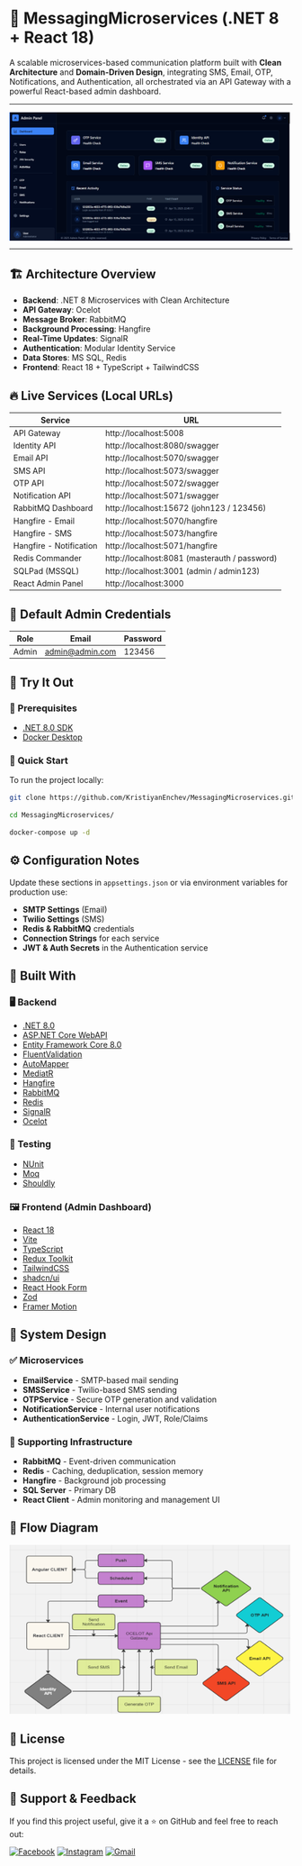 # 🧰 MessagingMicroservices (.NET 8 + React 18)

A scalable microservices-based communication platform built with **Clean Architecture** and **Domain-Driven Design**, integrating SMS, Email, OTP, Notifications, and Authentication, all orchestrated via an API Gateway with a powerful React-based admin dashboard.

---

<p align="center" style="display: flex; justify-content: space-between; align-items: center;">
    <img src="IdentityClient/src/assets/Screenshot 2025-04-16 014545.png" alt="MessagingMicroservices" style="width: 99%; margin: 0;">
</p>

---

## 🏗️ Architecture Overview

- **Backend**: .NET 8 Microservices with Clean Architecture
- **API Gateway**: Ocelot
- **Message Broker**: RabbitMQ
- **Background Processing**: Hangfire
- **Real-Time Updates**: SignalR
- **Authentication**: Modular Identity Service
- **Data Stores**: MS SQL, Redis
- **Frontend**: React 18 + TypeScript + TailwindCSS

## 🔥 Live Services (Local URLs)

| Service             | URL                              |
|---------------------|----------------------------------|
| API Gateway         | http://localhost:5008            |
| Identity API        | http://localhost:8080/swagger    |
| Email API           | http://localhost:5070/swagger    |
| SMS API             | http://localhost:5073/swagger    |
| OTP API             | http://localhost:5072/swagger    |
| Notification API    | http://localhost:5071/swagger    |
| RabbitMQ Dashboard  | http://localhost:15672 (john123 / 123456) |
| Hangfire - Email    | http://localhost:5070/hangfire   |
| Hangfire - SMS      | http://localhost:5073/hangfire   |
| Hangfire - Notification | http://localhost:5071/hangfire |
| Redis Commander     | http://localhost:8081 (masterauth / password) |
| SQLPad (MSSQL)      | http://localhost:3001 (admin / admin123) |
| React Admin Panel   | http://localhost:3000            |

## 🔐 Default Admin Credentials

| Role    | Email            | Password |
|---------|------------------|----------|
| Admin   | admin@admin.com  | 123456   |

## 🧪 Try It Out

### 🚀 Prerequisites

- [.NET 8.0 SDK](https://dotnet.microsoft.com/en-us/download)
- [Docker Desktop](https://docs.docker.com/desktop/)

### 🧱 Quick Start

To run the project locally:

```bash
git clone https://github.com/KristiyanEnchev/MessagingMicroservices.git
```

```bash
cd MessagingMicroservices/
```

```bash
docker-compose up -d
```

## ⚙️ Configuration Notes

Update these sections in `appsettings.json` or via environment variables for production use:

- **SMTP Settings** (Email)
- **Twilio Settings** (SMS)
- **Redis & RabbitMQ** credentials
- **Connection Strings** for each service
- **JWT & Auth Secrets** in the Authentication service

## 🧰 Built With

### 🖥 Backend

- [.NET 8.0](https://github.com/dotnet/core)
- [ASP.NET Core WebAPI](https://github.com/dotnet/aspnetcore)
- [Entity Framework Core 8.0](https://github.com/dotnet/efcore)
- [FluentValidation](https://github.com/FluentValidation/FluentValidation)
- [AutoMapper](https://github.com/AutoMapper/AutoMapper)
- [MediatR](https://github.com/jbogard/MediatR)
- [Hangfire](https://github.com/HangfireIO/Hangfire)
- [RabbitMQ](https://github.com/rabbitmq)
- [Redis](https://github.com/redis/redis)
- [SignalR](https://github.com/dotnet/aspnetcore/tree/main/src/SignalR)
- [Ocelot](https://github.com/ThreeMammals/Ocelot)

### 🧪 Testing

- [NUnit](https://github.com/nunit/nunit)
- [Moq](https://github.com/moq/moq)
- [Shouldly](https://github.com/shouldly/shouldly)

### 🖼 Frontend (Admin Dashboard)

- [React 18](https://reactjs.org/)
- [Vite](https://vitejs.dev/)
- [TypeScript](https://www.typescriptlang.org/)
- [Redux Toolkit](https://redux-toolkit.js.org/)
- [TailwindCSS](https://tailwindcss.com/)
- [shadcn/ui](https://ui.shadcn.com/)
- [React Hook Form](https://react-hook-form.com/)
- [Zod](https://github.com/colinhacks/zod)
- [Framer Motion](https://www.framer.com/motion/)

## 🧱 System Design

### ✅ Microservices

- **EmailService** - SMTP-based mail sending
- **SMSService** - Twilio-based SMS sending
- **OTPService** - Secure OTP generation and validation
- **NotificationService** - Internal user notifications
- **AuthenticationService** - Login, JWT, Role/Claims

### 🧠 Supporting Infrastructure

- **RabbitMQ** - Event-driven communication
- **Redis** - Caching, deduplication, session memory
- **Hangfire** - Background job processing
- **SQL Server** - Primary DB
- **React Client** - Admin monitoring and management UI

## 📸 Flow Diagram
<img src="MessagingMicroservices.PNG" width="500" height="300" alt="Architectural Diagram">

## 📜 License

This project is licensed under the MIT License - see the [LICENSE](LICENSE) file for details.

## 🙋 Support & Feedback

If you find this project useful, give it a ⭐ on GitHub and feel free to reach out:

[![Facebook](https://img.shields.io/badge/kristiyan.enchev-%231877F2.svg?style=for-the-badge&logo=Facebook&logoColor=white)](https://www.facebook.com/kristiqn.enchev.5/) [![Instagram](https://img.shields.io/badge/kristiyan-%23E4405F.svg?style=for-the-badge&logo=Instagram&logoColor=white)](https://www.instagram.com/kristiyan_e/)
[![Gmail](https://img.shields.io/badge/Gmail-D14836?style=for-the-badge&logo=gmail&logoColor=white)](mailto:kristiqnenchevv@gmail.com)